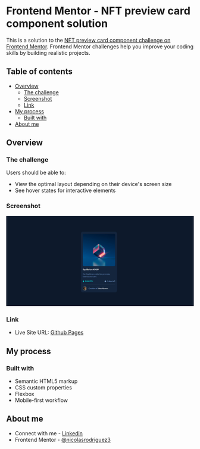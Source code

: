# Frontend Mentor - NFT preview card component solution

This is a solution to the [NFT preview card component challenge on Frontend Mentor](https://www.frontendmentor.io/challenges/nft-preview-card-component-SbdUL_w0U). Frontend Mentor challenges help you improve your coding skills by building realistic projects. 

## Table of contents

- [Overview](#overview)
  - [The challenge](#the-challenge)
  - [Screenshot](#screenshot)
  - [Link](#links)
- [My process](#my-process)
  - [Built with](#built-with)
- [About me](#about-me)

## Overview

### The challenge

Users should be able to:

- View the optimal layout depending on their device's screen size
- See hover states for interactive elements

### Screenshot

![](./images/final.png)

### Link

- Live Site URL: [Github Pages](https://nicolasrodriguez3.github.io/NFT-Preview-Card/)

## My process

### Built with

- Semantic HTML5 markup
- CSS custom properties
- Flexbox
- Mobile-first workflow

## About me

- Connect with me - [Linkedin](https://www.linkedin.com/in/nirodriguez/)
- Frontend Mentor - [@nicolasrodriguez3](https://www.frontendmentor.io/profile/nicolasrodriguez3)
